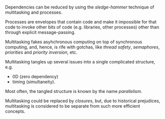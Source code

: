Dependencies can be reduced by using the *sledge-hammer* technique of multitasking and processes.

Processes are envelopes that contain code and make it impossible for that code to invoke other bits of code (e.g. libraries, other processes) other than through explicit message-passing.

Multitasking fakes asyhchronous computing on top of synchronous computing, and, hence, is rife with gotchas, like *thread safety*, *semaphores*, *priorities* and *priority inversion*, etc.

Multitasking tangles up several issues into a single complicated structure, e.g.
- 0D (zero dependency)
- timing (simultaneity).

Most often, the tangled structure is known by the name *parallelism*.

Multitasking could be replaced by *closures*, but, due to historical prejudices, multitasking is considered to be separate from such more efficient concepts.